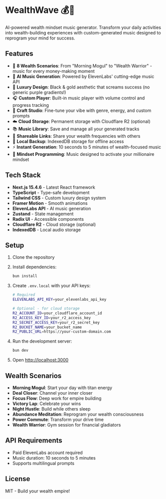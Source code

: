 # WealthWave 💰🎵

AI-powered wealth mindset music generator. Transform your daily activities into wealth-building experiences with custom-generated music designed to reprogram your mind for success.

## Features

- 🎯 **8 Wealth Scenarios**: From "Morning Mogul" to "Wealth Warrior" - music for every money-making moment
- 🎵 **AI Music Generation**: Powered by ElevenLabs' cutting-edge music API
- 💎 **Luxury Design**: Black & gold aesthetic that screams success (no generic purple gradients!)
- 🎧 **Custom Player**: Built-in music player with volume control and progress tracking
- 🎨 **Craft Studio**: Fine-tune your vibe with genre, energy, and custom prompts
- ☁️ **Cloud Storage**: Permanent storage with Cloudflare R2 (optional)
- 📚 **Music Library**: Save and manage all your generated tracks
- 🔗 **Shareable Links**: Share your wealth frequencies with others
- 💾 **Local Backup**: IndexedDB storage for offline access
- ⚡ **Instant Generation**: 10 seconds to 5 minutes of wealth-focused music
- 🧠 **Mindset Programming**: Music designed to activate your millionaire mindset

## Tech Stack

- **Next.js 15.4.6** - Latest React framework
- **TypeScript** - Type-safe development
- **Tailwind CSS** - Custom luxury design system
- **Framer Motion** - Smooth animations
- **ElevenLabs API** - AI music generation
- **Zustand** - State management
- **Radix UI** - Accessible components
- **Cloudflare R2** - Cloud storage (optional)
- **IndexedDB** - Local audio storage

## Setup

1. Clone the repository
2. Install dependencies:
   ```bash
   bun install
   ```

3. Create `.env.local` with your API keys:
   ```bash
   # Required
   ELEVENLABS_API_KEY=your_elevenlabs_api_key
   
   # Optional - for cloud storage
   R2_ACCOUNT_ID=your_cloudflare_account_id
   R2_ACCESS_KEY_ID=your_r2_access_key
   R2_SECRET_ACCESS_KEY=your_r2_secret_key
   R2_BUCKET_NAME=your_bucket_name
   R2_PUBLIC_URL=https://your-custom-domain.com
   ```

4. Run the development server:
   ```bash
   bun dev
   ```

5. Open [http://localhost:3000](http://localhost:3000)

## Wealth Scenarios

- **Morning Mogul**: Start your day with titan energy
- **Deal Closer**: Channel your inner closer
- **Focus Flow**: Deep work for empire building
- **Victory Lap**: Celebrate your wins
- **Night Hustle**: Build while others sleep
- **Abundance Meditation**: Reprogram your wealth consciousness
- **Power Commute**: Transform your drive time
- **Wealth Warrior**: Gym session for financial gladiators

## API Requirements

- Paid ElevenLabs account required
- Music duration: 10 seconds to 5 minutes
- Supports multilingual prompts

## License

MIT - Build your wealth empire!